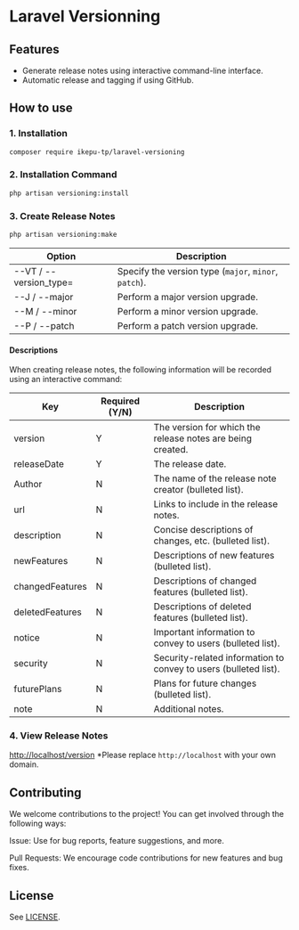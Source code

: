# Laravel Versionning

## Features

- Generate release notes using interactive command-line interface.
- Automatic release and tagging if using GitHub.

## How to use

### 1. **Installation**

```bash
composer require ikepu-tp/laravel-versioning
```

### 2. **Installation Command**

```bash
php artisan versioning:install
```

### 3. **Create Release Notes**

```bash
php artisan versioning:make
```

| Option                 | Description                                           |
| ---------------------- | ----------------------------------------------------- |
| --VT / --version_type= | Specify the version type (`major`, `minor`, `patch`). |
| --J  / --major         | Perform a major version upgrade.                      |
| --M  / --minor         | Perform a minor version upgrade.                      |
| --P  / --patch         | Perform a patch version upgrade.                      |

#### Descriptions

When creating release notes, the following information will be recorded using an interactive command:

| Key             | Required (Y/N) | Description                                                      |
| --------------- | -------------- | ---------------------------------------------------------------- |
| version         | Y              | The version for which the release notes are being created.       |
| releaseDate     | Y              | The release date.                                                |
| Author          | N              | The name of the release note creator (bulleted list).            |
| url             | N              | Links to include in the release notes.                           |
| description     | N              | Concise descriptions of changes, etc. (bulleted list).           |
| newFeatures     | N              | Descriptions of new features (bulleted list).                    |
| changedFeatures | N              | Descriptions of changed features (bulleted list).                |
| deletedFeatures | N              | Descriptions of deleted features (bulleted list).                |
| notice          | N              | Important information to convey to users (bulleted list).        |
| security        | N              | Security-related information to convey to users (bulleted list). |
| futurePlans     | N              | Plans for future changes (bulleted list).                        |
| note            | N              | Additional notes.                                                |


### 4. **View Release Notes**

[http://localhost/version](http://localhost/version)
*Please replace `http://localhost` with your own domain.

## Contributing

We welcome contributions to the project! You can get involved through the following ways:

Issue: Use for bug reports, feature suggestions, and more.

Pull Requests: We encourage code contributions for new features and bug fixes.

## License

See [LICENSE](./LICENSE).
